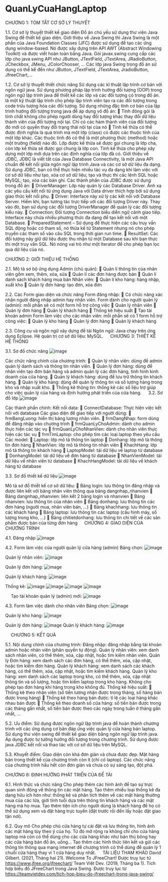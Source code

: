 # QuanLyCuaHangLaptop

CHƯƠNG 1: TÓM TẮT CƠ SỞ LÝ THUYẾT

1.1.	Cơ sở lý thuyết thiết kế giao diện
 	Đồ án chủ yếu sử dụng thư viện Java Swing để thiết kế giao diện.
 	Giới thiệu về Java Swing thì Java Swing là một phần của Java Foundation Classes (JFC) được sử dụng để tạo các ứng dụng window-based. Nó được xây dựng trên API AWT (Abstract Windowing Toolkit) và được viết hoàn toàn bằng Java.
 	Gói javax.swing cung cấp các lớp cho java swing API như JButton, JTextField, JTextArea, JRadioButton, JCheckbox, JMenu, JColorChooser, …
 	Các lớp java Swing trong đồ án sử dụng có thể kể đến như JButton, JTextField, JTextArea, JradioButton, JfreeChart,…
  
1.2.	Cơ sở lý thuyết thiết chức năng
 	Sử dụng các kĩ thuật lập trình cơ bản với ngôn ngữ java.
 	Sử dụng phương pháp lập trình hướng đối tượng (OOP) trong ngôn ngữ lập trình java để thiết kế các lớp và các đối tượng có trong đồ án. là một kỹ thuật lập trình cho phép lập trình viên tạo ra các đối tượng trong code trừu tượng hóa các đối tượng.
 	Sử dụng những đặc tính cơ bản của lập trình hướng đối tượng trong java để áp dụng vô đồ án:
	Tính đóng gói là tính chất không cho phép người dùng hay đối tượng khác thay đổi dữ liệu thành viên của đối tượng nội tại. Chỉ có các hàm thành viên của đối tượng đó mới có quyền thay đổi trạng thái nội tại của nó
	Tính kế thừa có thể được định nghĩa là quá trình mà một lớp (class) có được các thuộc tính của một lớp khác. Các thuộc tính đó có thể là một phương thức (method) hoặc một trường (field) nào đó. Lớp được kế thừa sẽ được gọi chung là lớp cha, còn lớp kế thừa sẽ được gọi chung là lớp con. Tính kế thừa cho phép xây dựng một lớp mới dựa trên các định nghĩa của lớp đã có.
 	Giới thiệu về JDBC, JDBC là viết tắt của Java Database Connectivity, là một Java API chuẩn để kết nối giữa ngôn ngữ lập trình Java và các cơ sở dữ liệu đa dạng. Sử dụng JDBC, bạn có thể thực hiện nhiều tác vụ đa dạng khi làm việc với cơ sở dữ liệu như tạo, xóa cơ sở dữ liệu; tạo và thực thi các lệnh SQL hoặc MySQL; tạo, xóa các bản ghi.
 	Các thành phần của JDBC được sử dụng trong đồ án:
	DriverManager: Lớp này quản lý các Database Driver. Ánh xạ các yêu cầu kết nối từ ứng dụng Java với Data driver thích hợp bởi sử dụng giao thức kết nối phụ.
	Driver: Interface này xử lý các kết nối với Database Server. Hiếm khi, bạn tương tác trực tiếp với các đối tượng Driver này. Thay vào đó, bạn sử dụng các đối tượng DriverManager để quản lý các đối tượng kiểu này.
	Connection: Đối tượng Connection biểu diễn ngữ cảnh giao tiếp. Interface này chứa nhiều phương thức đa dạng để tạo kết nối với một Database.
	PreparedStatement – Sử dụng để thực hiện các câu truy vấn SQL động hoặc có tham số, nó thừa kế từ Statement nhưng nó cho phép truyền các tham số vào câu SQL trong thời gian run time.
	ResultSet: Các đối tượng này giữ dữ liệu được thu nhận từ một Database sau khi bạn thực thi một truy vấn SQL. Nó nóng vai trò như một Iterator để cho phép bạn lọc qua dữ liệu của nó.
 
 
CHƯƠNG 2: GIỚI THIỆU HỆ THỐNG

2.1.	Mô tả sơ bộ ứng dụng
 	Admin (chủ quản):
	Quản lí thông tin của nhân viên gồm xem, thêm, xóa, sửa
	Quản lí các đơn hàng được bán
	Quản lí danh sách khách hàng mua bán
 	Nhân viên:
	Quản lí kho hàng: hàng nhập, xuất kho
	Quản lý đơn hàng: tạo đơn, xóa đơn

2.2.	Các Form giao diện và chức năng
 	Form đăng nhập:
	Có chức năng xác nhận người đăng nhập admin hay nhân viên.
 	Form dành cho người quản lý (admin): mỗi phần sẽ có một form hỗ trợ công việc
	Quản lý nhân viên
	Quản lý đơn hàng
	Quản lý khách hàng
	Thống kê hiệu suất
	Tạo tài khoản admin
 	Form làm việc cho các nhân viên: mỗi phần sẽ có 1 form hỗ trợ công việc:
	Quản lý kho hàng
	Quản lý đơn hàng
	Quản lý khách hàng

2.3.	Công cụ và ngôn ngữ xây dựng đề tài
 	Ngôn ngữ: Java chạy trên ứng dụng Eclipse.
 	Hệ quản trị cơ sở dữ liệu: MySQL.
 
CHƯƠNG 3: THIẾT KẾ HỆ THỐNG

3.1.	Sơ đồ chức năng
![image](https://user-images.githubusercontent.com/93209137/200001234-f65b0dc6-2a92-41fd-94b4-5f2bdbca78c8.png)

Các chức năng chính của chương trình:
	Quản lý nhân viên: dùng để admin quản lý danh sách và thông tin nhân viên.
	Quản lý đơn hàng: dùng để nhân viên tạo đơn bán hàng và admin quản lý các đơn hàng, tình hình kinh doanh của cửa hàng.
	Quản lý khách hàng: dùng để lưu trữ thông tin khách hàng.
	Quản lý kho hàng: dùng để quản lý thông tin và số lượng hàng trong kho và nhập xuất kho.
	Thống kê thông tin: thống kê các số liệu trợ giúp cho việc quản lý của hàng và định hướng phát triển của cửa hàng.
 
3.2.	Sơ đồ lớp
![image](https://user-images.githubusercontent.com/93209137/200001271-14060183-2fc7-4023-aaf6-ff93d7417909.png)

Các thành phần chính:
 	Kết nối data:
	ConnectDatabase: Thực hiện việc kết nối với database
 	Các giao diện để giao tiếp với người dùng:
	frmBangLuong: hiển thị bảng lương nhân viên.
	frmDangNhap: form dùng để đăng nhập vào chương trình
	frmQuanLyChoAdmin: dành cho admin thực hiện các tác vụ
	frmQuanLyChoNhanVien: dành cho nhân viên thực hiện các tác vụ
	frmTimLaptop: cho phép tìm các loại laptop theo yêu cầu
 	Các model:
	Laptop: lớp mô tả thông tin laptop
	Donhang: lớp mô tả thông tin đơn hàng
	NhanVien: lớp mô tả thông tin nhân viên
	KhachHang: lớp mô tả thông tin khách hàng
	LaptopModel: tải dữ liệu về laptop từ database
	DonhangModel: tải dữ liệu về đơn hàng từ database
	NhanVienModel: tải dữ liệu về nhân viên từ database
	KhachHangModel: tải dữ liệu về khách hàng từ database

3.3.	Sơ đồ thiết kế dữ liệu
![image](https://user-images.githubusercontent.com/93209137/200001338-ab8237bb-16d1-4b2a-82d7-def440a1d8de.png)

Mô tả sơ đồ thiết kế cơ sở dữ liệu:
	Bảng login: lưu thông tin đăng nhập và được liên kết với bảng nhân viên thông qua bảng dangnhap_nhanvien
	Bảng dangnhap_nhanvien: liên kết 2 bảng login và nhanvien
	Bảng nhanvien: lưu thông tin của nhân viên
	Bảng donhang: lưu thông tin các đơn hàng (người mua, nhân viên bán, …)
	Bảng khachhang: lưu thông tin các khách hàng 
	Bảng laptop: lưu thông tin các laptop (cấu hình máy, số lượng trong kho, …)
	Bảng chitietdonhang: lưu thông tin chi tiết về các sản phẩm được bán của từng đơn hàng
 
CHƯƠNG 4: GIAO DIỆN CỦA CHƯƠNG TRÌNH

4.1.	Đăng nhập
![image](https://user-images.githubusercontent.com/93209137/200001411-8df7a6ce-1471-44bd-a1bb-229e368220a3.png)

4.2.	Form làm việc của người quản lý cửa hàng (admin)
Bảng chọn:
![image](https://user-images.githubusercontent.com/93209137/200001308-3f35b88e-7fda-4f90-aeb6-d8ae19767c85.png)

Quản lý nhân viên:
![image](https://user-images.githubusercontent.com/93209137/200001357-36fb2065-3276-4a8e-abc9-0ea6cb918b14.png)

Quản lý đơn hàng:
![image](https://user-images.githubusercontent.com/93209137/200001396-761f5314-8e6e-4489-ad66-0ef2fb5210a0.png)

Quản lý khách hàng:
![image](https://user-images.githubusercontent.com/93209137/200001378-9bcaf257-416c-4c55-9add-45bfa06a9cd2.png)

Thống kê:
![image](https://user-images.githubusercontent.com/93209137/200001438-a796c2e4-166c-467f-8ac9-adcde56f646b.png)
![image](https://user-images.githubusercontent.com/93209137/200001449-6fae436c-a724-4eae-990f-0f51787132a2.png)
![image](https://user-images.githubusercontent.com/93209137/200001458-a770385b-e839-4316-81aa-9206ead231ec.png)
![image](https://user-images.githubusercontent.com/93209137/200001470-0ba0ef72-867e-4439-b7b2-b212296f97fd.png)

  
 
Tạo tài khoản quản lý (admin) mới:
![image](https://user-images.githubusercontent.com/93209137/200001507-4ce7ad5e-5c84-4443-a2f0-ac21ad9fa8b1.png)

4.3.	Form làm việc dành cho nhân viên
Bảng chọn:
![image](https://user-images.githubusercontent.com/93209137/200001531-a8d3606a-786c-4e04-9ea2-a1f726578f94.png)

Quản lý kho hàng: 
![image](https://user-images.githubusercontent.com/93209137/200001554-2a30c9d3-df0b-43d6-bd64-1bc1cc864e9b.png)

Quản lý đơn hàng:
![image](https://user-images.githubusercontent.com/93209137/200001575-41c50206-39e8-4362-8ec0-d2b4f0125f73.png)
Quản lý khách hàng:
![image](https://user-images.githubusercontent.com/93209137/200001613-30d85020-1509-445b-bc29-c24c4ab254ee.png)

 
CHƯƠNG 5: KẾT QUẢ

5.1.	Nội dung chính của chương trình:
 	Đăng nhập: đăng nhập bằng tài khoản admin hoặc nhân viên (phân quyền tự động).
 	Quản lý nhân viên: xem danh sách nhân viên, có thể thêm, xóa, cập nhật, hoặc tìm kiếm nhân viên.
 	Quản lý Đơn hàng: xem danh sách các đơn hàng, có thể thêm, xóa, cập nhật, hoặc tìm kiếm đơn hàng.
 	Quản lý khách hàng: xem danh sách các khách hàng, có thể thêm, xóa, cập nhật, hoặc tìm kiếm khách hàng.
 	Quản lý kho hàng: xem danh sách các laptop trong kho, có thể thêm, xóa, cập nhật thông tin và số lượng, hoặc tìm kiếm laptop trong kho hàng. Không cho phép tạo đơn hàng khi hàng trong kho không đủ.
 	Thống kê hiệu suất:
	Thống kê theo nhân viên (số tiền lương nhận được trong tháng, số hàng bán được trong háng)
	Thống kê theo hàng bán được: tỉ lệ các loại hàng khác nhau bán được
	Thống kê theo doanh số cửa hàng:  số tiền bán được trong các tháng gần nhất, số tiền bán được theo các ngày trong tuần ở tháng gần nhất, …

5.2.	Ưu điểm:
 	Sử dụng được ngôn ngữ lập trình java để hoàn thành chương trình với các ứng dụng cơ bản đáp ứng việc quản lý cửa hàng bán laptop.
 	Sử dụng thư viện swing để thiết kế giao diện bằng ngôn ngữ lập trình java.
 	Áp dụng được tư tưởng hướng đối tượng trong chương trình.
 	Sử dụng được java JDBC kết nối và thao tác với cơ sở dữ liệu trên MySQL.
  
5.3.	Khuyết điểm:
 	Giao diện còn khá đơn giản và chưa được đẹp.
 	Mặt hàng bán trong thiết kế của chương trình còn ít (chỉ có laptop).
 	Các chức năng của chương trình hầu hết còn đơn giản và chưa có sự sáng tạo, đột phá. 
  
CHƯƠNG 6: ĐỊNH HƯỚNG PHÁT TRIỂN CỦA ĐỀ TÀI

6.1.	Hình thức và chức năng
Cho phép thêm các hình ảnh để tạo sự trực quan sinh động về thông tin các mặt hàng.
Tạo thêm nhiều loại thống kê đa dạng hữu ích hơn như: thống kê và phân tích thêm về các mặt hàng thường mua của các lứa, giới tính tuổi dựa trên thông tin khách hàng và các mặt hàng mà họ mua.
Tạo thêm tiện ích cho người dùng là khách hàng để họ có thể sử dụng xem và đặt hàng trực tuyến (đặt trước rồi đến lấy hoặc đặt giao tận nơi).

6.2.	Quy mô
Cho phép chủ cửa hàng tự cài đặt và lưu thông tin, hình ảnh các mặt hàng tùy theo ý của họ. Từ đó mở rộng ra không chỉ cho cửa hàng laptop mà còn có thể dùng cho các cửa hàng khác như bán thú bông hay các cửa hàng bán đồ ăn, uống...
Tạo thêm các hình thức liên kết và gửi các thông tin thông qua mạng internet để chương trình có thể dùng để quản lý 1 chuỗi cửa hàng thay vì 1 cửa hàng duy nhất.
 
TÀI LIỆU THAM KHẢO
David Gilbert. (2021, Tháng hai 21). Welcome To JFreeChart! Được truy lục từ https://www.jfree.org/jfreechart/
Team Việt Dev. (2019, Tháng ba 1). Tích hợp biểu đồ JFreeChart trong Java Swing. Được truy lục từ https://teamvietdev.com/tich-hop-bieu-do-jfreechart-trong-java-swing/

